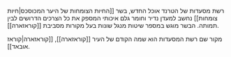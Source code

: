 רשת מסעדות של הטרנד אוכל החדש, בשר [[החיות הצומחות של היער המכוסכס|חיות צומחות]] נחשב למעדן נדיר וחומר גלם איכותי המספק את כל הצרכים הדרושים לבין תמותה.
הבשר מוגש במספר שיטות מנגל שונות בעל מקורות מסביבת [[קוראזארה]].

מקור שם רשת המסעדות הוא שמה הקודם של העיר [[קוראזארה]], [[קוראזארה|קוראז אובאד]].